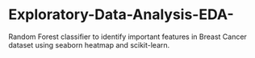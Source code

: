 # Exploratory-Data-Analysis-EDA-
Random Forest classifier to identify important features in Breast Cancer dataset using seaborn heatmap and scikit-learn.
